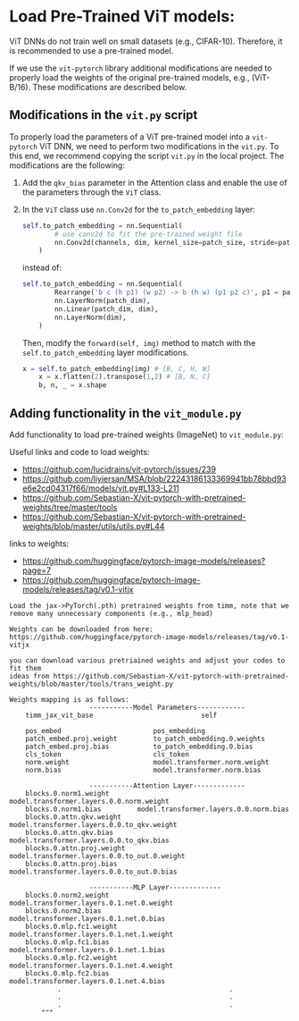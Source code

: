 # Load Pre-Trained ViT models:

ViT DNNs do not train well on small datasets (e.g., CIFAR-10). Therefore, it is recommended to use a pre-trained model.
<!-- ## Adding Functionality to Load Pre-trained Models -->
If we use the `vit-pytorch` library additional modifications are needed to properly load the weights of the original pre-trained models, e.g., (ViT-B/16). These modifications are described below.


## Modifications in the `vit.py` script
To properly load the parameters of a ViT pre-trained model into a `vit-pytorch` ViT DNN, we need to perform two modifications in the `vit.py`.
To this end, we recommend copying the script `vit.py` in the local project. The modifications are the following:

1. Add the `qkv_bias` parameter in the Attention class and enable the use of the parameters through the `ViT` class.
2. In the `ViT` class use `nn.Conv2d` for the `to_patch_embedding` layer:

    ```python
    self.to_patch_embedding = nn.Sequential(
            # use conv2d to fit the pre-trained weight file
            nn.Conv2d(channels, dim, kernel_size=patch_size, stride=patch_size)
        )
    ```
    instead of:

    ```python
    self.to_patch_embedding = nn.Sequential(
            Rearrange('b c (h p1) (w p2) -> b (h w) (p1 p2 c)', p1 = patch_height, p2 = patch_width),
            nn.LayerNorm(patch_dim),
            nn.Linear(patch_dim, dim),
            nn.LayerNorm(dim),
        )
    ```

    Then, modify the `forward(self, img)` method to match with the `self.to_patch_embedding` layer modifications.
    ```python
    x = self.to_patch_embedding(img) # [B, C, H, W]
        x = x.flatten(2).transpose(1,2) # [B, N, C]
        b, n, _ = x.shape
    ```


## Adding functionality in the `vit_module.py`

Add functionality to load pre-trained weights (ImageNet) to `vit_module.py`:

Useful links and code to load weights:
- https://github.com/lucidrains/vit-pytorch/issues/239
- https://github.com/liyiersan/MSA/blob/22243186133369941bb78bbd93e6e2cd04317f66/models/vit.py#L133-L211
- https://github.com/Sebastian-X/vit-pytorch-with-pretrained-weights/tree/master/tools
- https://github.com/Sebastian-X/vit-pytorch-with-pretrained-weights/blob/master/utils/utils.py#L44

links to weights:
- https://github.com/huggingface/pytorch-image-models/releases?page=7
- https://github.com/huggingface/pytorch-image-models/releases/tag/v0.1-vitjx

```
Load the jax->PyTorch(.pth) pretrained weights from timm, note that we remove many unnecessary components (e.g., mlp_head) 
        
Weights can be downloaded from here: https://github.com/huggingface/pytorch-image-models/releases/tag/v0.1-vitjx
    
you can download various pretriained weights and adjust your codes to fit them
ideas from https://github.com/Sebastian-X/vit-pytorch-with-pretrained-weights/blob/master/tools/trans_weight.py

Weights mapping is as follows:
                    -----------Model Parameters------------
    timm_jax_vit_base                           self

    pos_embed                       pos_embedding
    patch_embed.proj.weight         to_patch_embedding.0.weights
    patch_embed.proj.bias           to_patch_embedding.0.bias
    cls_token                       cls_token
    norm.weight                     model.transformer.norm.weight
    norm.bias                       model.transformer.norm.bias

                    -----------Attention Layer-------------
    blocks.0.norm1.weight       model.transformer.layers.0.0.norm.weight
    blocks.0.norm1.bias         model.transformer.layers.0.0.norm.bias
    blocks.0.attn.qkv.weight    model.transformer.layers.0.0.to_qkv.weight
    blocks.0.attn.qkv.bias      model.transformer.layers.0.0.to_qkv.bias
    blocks.0.attn.proj.weight   model.transformer.layers.0.0.to_out.0.weight
    blocks.0.attn.proj.bias     model.transformer.layers.0.0.to_out.0.bias

                    -----------MLP Layer-------------
    blocks.0.norm2.weight       model.transformer.layers.0.1.net.0.weight
    blocks.0.norm2.bias         model.transformer.layers.0.1.net.0.bias
    blocks.0.mlp.fc1.weight     model.transformer.layers.0.1.net.1.weight
    blocks.0.mlp.fc1.bias       model.transformer.layers.0.1.net.1.bias
    blocks.0.mlp.fc2.weight     model.transformer.layers.0.1.net.4.weight
    blocks.0.mlp.fc2.bias       model.transformer.layers.0.1.net.4.bias
            .                                          .
            .                                          .
            .                                          .
        """
```

